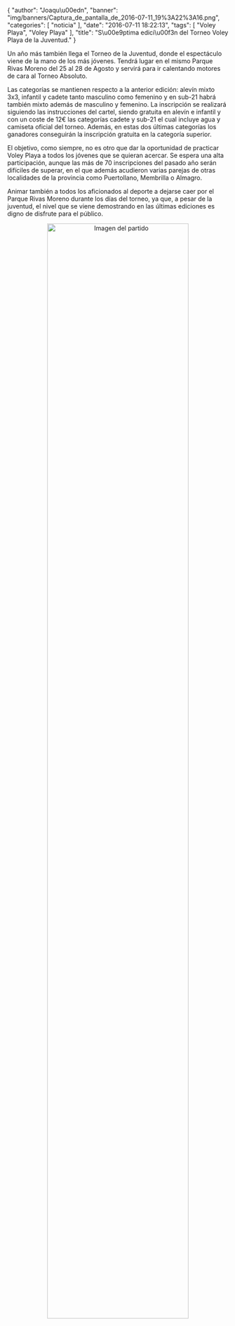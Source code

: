{
  "author": "Joaqu\u00edn", 
  "banner": "img/banners/Captura_de_pantalla_de_2016-07-11_19%3A22%3A16.png", 
  "categories": [
    "noticia"
  ], 
  "date": "2016-07-11 18:22:13", 
  "tags": [
    "Voley Playa", 
    "Voley Playa"
  ], 
  "title": "S\u00e9ptima edici\u00f3n del Torneo Voley Playa de la Juventud."
}

Un año más también llega el Torneo de la Juventud, donde el espectáculo viene de la mano de los más jóvenes. Tendrá lugar en el mismo Parque Rivas Moreno del 25 al 28 de Agosto y servirá para ir calentando motores de cara al Torneo Absoluto.

Las categorías se mantienen respecto a la anterior edición: alevín mixto 3x3, infantil y cadete tanto masculino como femenino y en sub-21 habrá también mixto además de masculino y femenino. La inscripción se realizará siguiendo las instrucciones del cartel, siendo gratuita en alevín e infantil y con un coste de 12€ las categorías cadete y sub-21 el cual incluye agua y camiseta oficial del torneo. Además, en estas dos últimas categorías los ganadores conseguirán la inscripción gratuita en la categoría superior.

El objetivo, como siempre, no es otro que dar la oportunidad de practicar Voley Playa a todos los jóvenes que se quieran acercar.  Se espera una alta participación, aunque las más de 70 inscripciones del pasado año serán difíciles de superar, en el que además acudieron varias parejas de otras localidades de la provincia como Puertollano, Membrilla o Almagro.

Animar también a todos los aficionados al deporte a dejarse caer por el Parque Rivas Moreno durante los días del torneo, ya que, a pesar de la juventud, el nivel que se viene demostrando en las últimas ediciones es digno de disfrute para el público.

<center>
<a target="_new" href="http://www.advmiguelturra.org/drupal/sites/default/files/Captura%20de%20pantalla%20de%202016-07-11%2019%3A22%3A16.png"> 
<img alt="Imagen del partido" width="80%" align="center" src="http://www.advmiguelturra.org/drupal/sites/default/files/Captura%20de%20pantalla%20de%202016-07-11%2019%3A22%3A16.png"/> </a> </center>


